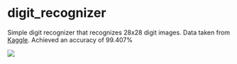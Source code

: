 # digit_recognizer

Simple digit recognizer that recognizes 28x28 digit images. Data taken from [Kaggle](https://www.kaggle.com/c/digit-recognizer).
Achieved an accuracy of 99.407%

![](https://tek4vn.2soft.top/public_files/mnist-dataset-png)
